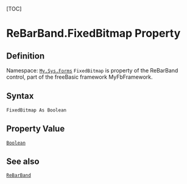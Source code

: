 [TOC]
# ReBarBand.FixedBitmap Property

## Definition
Namespace: [`My.Sys.Forms`](My.Sys.Forms.md)
`FixedBitmap` is property of the ReBarBand control, part of the freeBasic framework MyFbFramework.
## Syntax
```freeBasic
FixedBitmap As Boolean
```
## Property Value
[`Boolean`]("https://www.freebasic.net/wiki/KeyPgBoolean")
## See also
[`ReBarBand`](ReBarBand.md)
